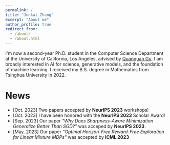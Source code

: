 ```yaml
---
permalink: /
title: "Junkai Zhang"
excerpt: "About me"
author_profile: true
redirect_from: 
  - /about/
  - /about.html
---
```


I'm now a second-year Ph.D. student in the Computer Science Department at the University of California, Los Angeles, advised by [Quanquan Gu](https://web.cs.ucla.edu/~qgu/). I am broadly interested in AI for science, generative models, and the foundation of machine learning. I received my B.S. degree in Mathematics from Tsinghua University in 2022.

News
======
- [Oct. 2023] Two papers accepted by **NeurIPS 2023** workshops! 
- [Oct. 2023] I have been honored with the **NeurIPS 2023** Scholar Award!
- [Sep. 2023] Our paper *"Why Does Sharpness-Aware Minimization Generalize Better Than SGD?"* was acceped by **NeurIPS 2023**.
- [May. 2023] Our paper *"Optimal Horizon-Free Reward-Free Exploration for Linear Mixture MDPs"* was accepted by **ICML 2023**